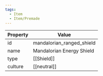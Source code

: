 ```yaml
---
tags:
  - Item
  - Item/Premade
---
```


| Property | Value                     |
| -------- | ------------------------- |
| id       | mandalorian_ranged_shield |
| name     | Mandalorian Energy Shield |
| type     | [[Shield]]                |
| culture  | [[neutral]]               |


